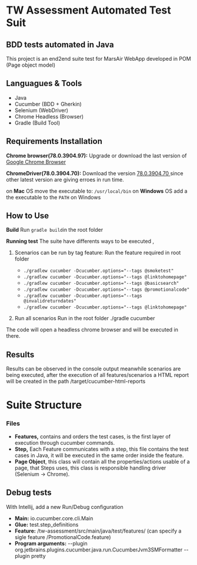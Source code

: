 # TW Assessment Automated Test Suit

## BDD tests automated in Java 
This project is an end2end suite test for MarsAir WebApp developed in POM (Page object model) 

##  Languagues & Tools

 - Java
 - Cucumber (BDD + Gherkin)
 - Selenium (WebDriver)
 - Chrome Headless (Browser)
 - Gradle (Build Tool)

## Requirements Installation

**Chrome browser(78.0.3904.97):** Upgrade or download the last version of [Google Chrome Browser](https://www.google.com/chrome/)

**ChromeDriver(78.0.3904.70):** Download the version [78.0.3904.70 ](https://chromedriver.storage.googleapis.com/index.html?path=78.0.3904.70/) since other latest version are giving erroes in run time.

on **Mac** OS move the executable to: `/usr/local/bin`
on **Windows** OS  add a the executable to the `PATH` on Windows  


## How to Use
**Build**
Run `gradle build`in the root folder

**Running test**
The suite have differents ways to be executed , 
    
1. Scenarios can be run by tag feature:
 Run the feature required in root folder 
    - `./gradlew cucumber -Dcucumber.options="--tags @smoketest"`
    - `./gradlew cucumber -Dcucumber.options="--tags @linktohomepage"`
    - `./gradlew cucumber -Dcucumber.options="--tags @basicsearch"`
    - `./gradlew cucumber -Dcucumber.options="--tags @promotionalcode"`
    - `./gradlew cucumber -Dcucumber.options="--tags @invalidreturndates"`
    - `./gradlew cucumber -Dcucumber.options="--tags @linktohomepage"`

 2. Run all scenarios
 Run in the root folder 
 ./gradle cucumber

The code will open a headless chrome browser and will be executed in there.
 
## Results

Results can be observed in the console output meanwhile scenarios are being executed, after the execution of all features/scenarios a HTML report will be created in the path /target/cucumber-html-reports  


# Suite Structure
### Files

 - **Features,** contains and orders the test cases, is the first layer of execution through cucumber commands.
 - **Step,** Each Feature communicates with a step, this file contains the test cases in Java, it will be executed in the same order inside the feature.
 - **Page Object**, this class will contain all the properties/actions usable of a page, that Steps uses, this class is responsible handling driver (Selenium -> Chrome).
 
 
## Debug tests

With Intellij, add a new Run/Debug configuration

 - **Main:** io.cucumber.core.cli.Main
 - **Glue:** test.step_definitions
 - **Feature:** /tw-assessment/src/main/java/test/features/ (can specify a sigle feature /PromotionalCode.feature) 
 - **Program arguments:** --plugin org.jetbrains.plugins.cucumber.java.run.CucumberJvm3SMFormatter --plugin pretty


